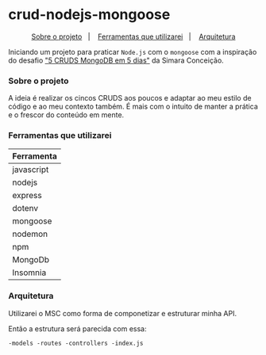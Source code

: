 # crud-nodejs-mongoose

<p align="center">
  <a href="#projeto">Sobre o projeto</a>&nbsp;&nbsp;&nbsp;|&nbsp;&nbsp;&nbsp;
  <a href="#ferramentas">Ferramentas que utilizarei</a>&nbsp;&nbsp;&nbsp;|&nbsp;&nbsp;&nbsp;
  <a href="#arquitetura">Arquitetura</a>
</p>

Iniciando um projeto para praticar `Node.js` com o `mongoose` com a inspiração do desafio ["5 CRUDS MongoDB em 5 dias"](https://github.com/simaraconceicao/node-mongo-mongoose) da Simara Conceição. 

<h3 id="projeto">Sobre o projeto</h3>

A ideia é realizar os cincos CRUDS aos poucos e adaptar ao meu estilo de código e ao meu contexto também. É mais com o intuito de manter a prática e o frescor do conteúdo em mente.

<h3 id="ferramentas">Ferramentas que utilizarei</h3>


| Ferramenta |
| ----------- |
| javascript |
| nodejs |
| express |
| dotenv |
| mongoose |
| nodemon |
| npm |
| MongoDb |
| Insomnia |

<h3 id="arquitetura">Arquitetura</h3>

Utilizarei o MSC como forma de componetizar e estruturar minha API. 

Então a estrutura será parecida com essa: 

``
  -models
  -routes
  -controllers
  -index.js
``

